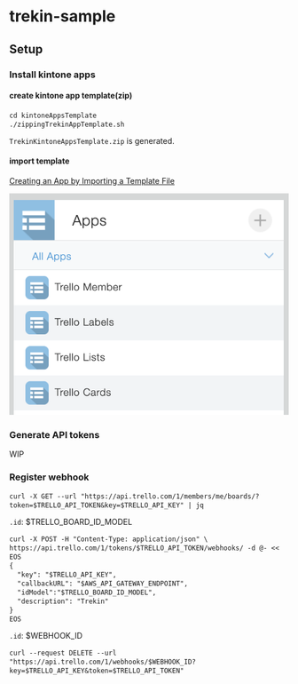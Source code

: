 # trekin-sample


## Setup
### Install kintone apps
#### create kintone app template(zip)
```
cd kintoneAppsTemplate
./zippingTrekinAppTemplate.sh
```

`TrekinKintoneAppsTemplate.zip` is generated.

#### import template
[Creating an App by Importing a Template File](https://get.kintone.help/k/en/user/create_app/app_csv/add_app_template_file.html)

![](./images/apps.png)

### Generate API tokens
WIP

### Register webhook 

```
curl -X GET --url "https://api.trello.com/1/members/me/boards/?token=$TRELLO_API_TOKEN&key=$TRELLO_API_KEY" | jq
```
`.id`: $TRELLO_BOARD_ID_MODEL

```
curl -X POST -H "Content-Type: application/json" \
https://api.trello.com/1/tokens/$TRELLO_API_TOKEN/webhooks/ -d @- << EOS
{
  "key": "$TRELLO_API_KEY",
  "callbackURL": "$AWS_API_GATEWAY_ENDPOINT",
  "idModel":"$TRELLO_BOARD_ID_MODEL",
  "description": "Trekin"
}
EOS
```

`.id`: $WEBHOOK_ID

```
curl --request DELETE --url "https://api.trello.com/1/webhooks/$WEBHOOK_ID?key=$TRELLO_API_KEY&token=$TRELLO_API_TOKEN"
```
